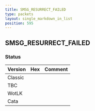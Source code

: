 ```yaml
---
title: SMSG_RESURRECT_FAILED
type: packets
layout: single_markdown_in_list
position: 595
---
```


## SMSG_RESURRECT_FAILED

### Status

Version | Hex | Comment
---------- | ---------- | ---------- 
Classic |  |  
TBC |  |  
WotLK |  |  
Cata |  |  
